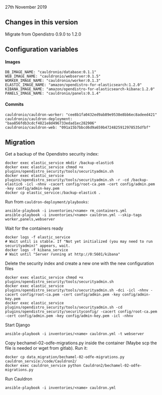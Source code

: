 27th November 2019


## Changes in this version
Migrate from Opendistro 0.9.0 to 1.2.0


## Configuration variables

#### Images
```
DB_IMAGE_NAME: "cauldronio/database:0.1.1"
WEB_IMAGE_NAME: "cauldronio/webserver:0.1.5"
WORKER_IMAGE_NAME: "cauldronio/worker:0.1.3"
ELASTIC_IMAGE_NAME: "amazon/opendistro-for-elasticsearch:1.2.0"
KIBANA_IMAGE_NAME: "amazon/opendistro-for-elasticsearch-kibana:1.2.0"
PANELS_IMAGE_NAME: "cauldronio/panels:0.1.4"
```

#### Commits
```
cauldronio/cauldron-worker: "cee8b1fa0432ed9ab89e9538e8bb6ec8adeed421"
cauldronio/cauldron-deployment: "baa856fdb3cdcf4821e8d496733edad1ec282906"
cauldronio/cauldron-web: "091a15b7bbcd6d9a659b4724825912978535dfbf"
```


## Migration
Get a backup of the Opendistro security index:
```
docker exec elastic_service mkdir /backup-elastic6
docker exec elastic_service chmod +x plugins/opendistro_security/tools/securityadmin.sh
docker exec elastic_service plugins/opendistro_security/tools/securityadmin.sh -r -cd /backup-elastic6 -icl -nhnv -cacert config/root-ca.pem -cert config/admin.pem -key config/admin-key.pem
docker cp elastic_service:/backup-elastic6 .
```

Run from `cauldron-deployment/playbooks`:
```
ansible-playbook -i inventories/<name> rm_containers.yml
ansible-playbook -i inventories/<name> cauldron.yml --skip-tags worker,panels,webserver

```

Wait for the containers ready
```
docker logs -f elastic_service
# Wait until is stable. If "Not yet initialized (you may need to run securityadmin)" appears, wait.
docker logs -f kibana_service
# Wait until "Server running at http://0:5601/kibana"
```

Delete the security index and create a new one with the new configuration files
```
docker exec elastic_service chmod +x plugins/opendistro_security/tools/securityadmin.sh
docker exec elastic_service plugins/opendistro_security/tools/securityadmin.sh -dci -icl -nhnv -cacert config/root-ca.pem -cert config/admin.pem -key config/admin-key.pem
docker exec elastic_service plugins/opendistro_security/tools/securityadmin.sh -cd plugins/opendistro_security/securityconfig/ -cacert config/root-ca.pem -cert config/admin.pem -key config/admin-key.pem -icl -nhnv
```

Start Django
```
ansible-playbook -i inventories/<name> cauldron.yml -t webserver
```

Copy bechamel-02-odfe-migrations.py inside the container (Maybe scp the file is needed or wget from gitlab). Run it:
```
docker cp data_migration/bechamel-02-odfe-migrations.py cauldron_service:/code/Cauldron2/
docker exec cauldron_service python Cauldron2/bechamel-02-odfe-migrations.py
```

Run Cauldron
```
ansible-playbook -i inventories/<name> cauldron.yml
```
